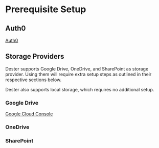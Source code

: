 # Prerequisite Setup

## Auth0

[Auth0](https://auth0.com)

## Storage Providers

Dester supports Google Drive, OneDrive, and SharePoint as storage provider. Using them will require extra setup steps as outlined in their respective sections below.

Dester also supports local storage, which requires no additional setup.

### Google Drive

[Google Cloud Console](https://console.cloud.google.com)

### OneDrive

### SharePoint
